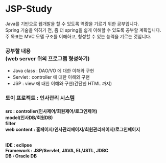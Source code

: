 <h1>JSP-Study</h1>

<p>Java를 기반으로 웹개발을 할 수 있도록 역량을 기르기 위한 공부입니다.<br>
Spring 기술을 익히기 전, 좀 더 spring을 쉽게 이해할 수 있도록 공부할 계획입니다.<br>
주 목표는 MVC 모델 구조를 이해하고, 형성할 수 있는 능력을 기르는 것입니다.</p>
  
<h3>공부할 내용<br>(web server 위의 프로그램 형성하기)</h3>
<ul>
  <li>Java class : DAO/VO 에 대한 이해와 구현</li>
  <li>Servlet : controller 에 대한 이해와 구현</li>
  <li>JSP : view 에 대한 이해와 구현(간단한 HTML 까지)</li>
</ul>

<h3>토이 프로젝트 : 인사관리 시스템</h3>
<h4>src : controller(인사제어/회원제어/로그인제어)<br>model(인사DB/회원DB)<br>filter<br>
web content : 홈페이지/인사관리페이지/회원관리페이지/로그인페이지<br><br>
  
IDE : eclipse<br>Framework : JSP/Servlet, JAVA, EL/JSTL, JDBC<br>DB : Oracle DB<br></h4>
